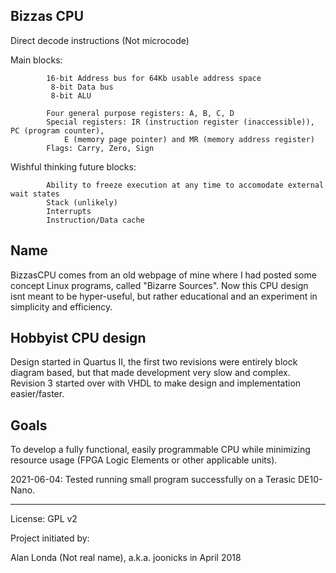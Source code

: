 ## Bizzas CPU

Direct decode instructions (Not microcode)

Main blocks:
```
		16-bit Address bus for 64Kb usable address space
		 8-bit Data bus
		 8-bit ALU

		Four general purpose registers: A, B, C, D
		Special registers: IR (instruction register (inaccessible)), PC (program counter),
			E (memory page pointer) and MR (memory address register)
		Flags: Carry, Zero, Sign
```
Wishful thinking future blocks:
```
		Ability to freeze execution at any time to accomodate external wait states
		Stack (unlikely)
		Interrupts
		Instruction/Data cache
```
## Name

BizzasCPU comes from an old webpage of mine where I had posted some concept Linux programs,
called "Bizarre Sources". Now this CPU design isnt meant to be hyper-useful, but rather
educational and an experiment in simplicity and efficiency.

## Hobbyist CPU design

Design started in Quartus II, the first two revisions were entirely block diagram based,
but that made development very slow and complex. Revision 3 started over with VHDL to make
design and implementation easier/faster.

## Goals

To develop a fully functional, easily programmable CPU while minimizing resource usage
(FPGA Logic Elements or other applicable units).

2021-06-04: Tested running small program successfully on a Terasic DE10-Nano.

---

License: GPL v2

Project initiated by:

Alan Londa (Not real name), a.k.a. joonicks
in April 2018
